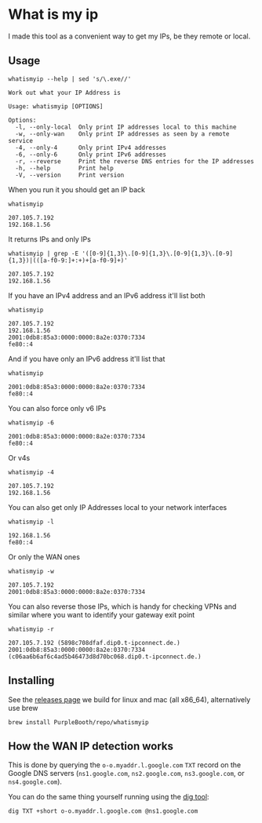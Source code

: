 # What is my ip

I made this tool as a convenient way to get my IPs, be they remote or
local.

## Usage

``` shell,script(name="help",expected_exit_code=0)
whatismyip --help | sed 's/\.exe//'
```

``` text,verify(script_name="help",stream=stdout)
Work out what your IP Address is

Usage: whatismyip [OPTIONS]

Options:
  -l, --only-local  Only print IP addresses local to this machine
  -w, --only-wan    Only print IP addresses as seen by a remote service
  -4, --only-4      Only print IPv4 addresses
  -6, --only-6      Only print IPv6 addresses
  -r, --reverse     Print the reverse DNS entries for the IP addresses
  -h, --help        Print help
  -V, --version     Print version
```

When you run it you should get an IP back

``` shell,script(name="demo",expected_exit_code=0)
whatismyip
```

``` shell,skip()
207.105.7.192
192.168.1.56
```

It returns IPs and only IPs

``` shell,script(name="test",expected_exit_code=0)
whatismyip | grep -E '([0-9]{1,3}\.[0-9]{1,3}\.[0-9]{1,3}\.[0-9]{1,3})|(([a-f0-9:]+:+)+[a-f0-9]+)'
```

``` shell,skip()
207.105.7.192
192.168.1.56
```

If you have an IPv4 address and an IPv6 address it'll list both

``` shell,script(name="v4-only-ip",expected_exit_code=0)
whatismyip
```

``` shell,skip()
207.105.7.192
192.168.1.56
2001:0db8:85a3:0000:0000:8a2e:0370:7334
fe80::4
```

And if you have only an IPv6 address it'll list that

``` shell,script(name="v6-only-ip",expected_exit_code=0)
whatismyip
```

``` shell,skip()
2001:0db8:85a3:0000:0000:8a2e:0370:7334
fe80::4
```

You can also force only v6 IPs

``` shell,skip()
whatismyip -6
```

``` shell,skip()
2001:0db8:85a3:0000:0000:8a2e:0370:7334
fe80::4
```

Or v4s

``` shell,script(name="v4-only",expected_exit_code=0)
whatismyip -4
```

``` shell,skip()
207.105.7.192
192.168.1.56
```

You can also get only IP Addresses local to your network interfaces

``` shell,script(name="local-only",expected_exit_code=0)
whatismyip -l
```

``` shell,skip()
192.168.1.56
fe80::4
```

Or only the WAN ones

``` shell,script(name="wan-only",expected_exit_code=0)
whatismyip -w
```

``` shell,skip()
207.105.7.192
2001:0db8:85a3:0000:0000:8a2e:0370:7334
```

You can also reverse those IPs, which is handy for checking VPNs and
similar where you want to identify your gateway exit point

``` shell,script(name="reverse",expected_exit_code=0)
whatismyip -r
```

``` shell,skip()
207.105.7.192 (5898c708dfaf.dip0.t-ipconnect.de.)
2001:0db8:85a3:0000:0000:8a2e:0370:7334 (c06aa6b6af6c4ad5b46473d8d70bc068.dip0.t-ipconnect.de.)
```

## Installing

See the [releases
page](https://codeberg.org/PurpleBooth/whatismyip/releases/latest) we
build for linux and mac (all x86_64), alternatively use brew

``` shell,skip()
brew install PurpleBooth/repo/whatismyip
```

## How the WAN IP detection works

This is done by querying the `o-o.myaddr.l.google.com` `TXT` record on
the Google DNS servers (`ns1.google.com`, `ns2.google.com`,
`ns3.google.com`, or `ns4.google.com`).

You can do the same thing yourself running using the [dig
tool](https://en.wikipedia.org/wiki/Dig_(command)):

``` shell,skip()
dig TXT +short o-o.myaddr.l.google.com @ns1.google.com
```
